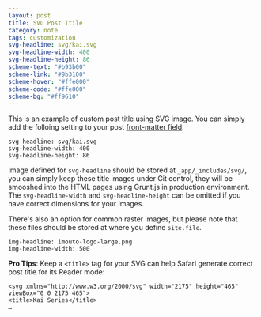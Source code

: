 ```yaml
---
layout: post
title: SVG Post Ttile
category: note
tags: customization
svg-headline: svg/kai.svg
svg-headline-width: 400
svg-headline-height: 86
scheme-text: "#b93b00"
scheme-link: "#9b3100"
scheme-hover: "#ffe000"
scheme-code: "#ffe000"
scheme-bg: "#ff9610"
---
```


This is an example of custom post title using SVG image. You can simply add the folloing setting to your post [front-matter field](http://jekyllrb.com/docs/frontmatter/):

```
svg-headline: svg/kai.svg
svg-headline-width: 400
svg-headline-height: 86
```

Image defined for `svg-headline` should be stored at `_app/_includes/svg/`, you can simply keep these title images under Git control, they will be smooshed into the HTML pages using Grunt.js in production environment. The `svg-headline-width` and `svg-headline-height` can be omitted if you have correct dimensions for your images.

There's also an option for common raster images, but please note that these files should be stored at where you define `site.file`.

```
img-headline: imouto-logo-large.png
img-headline-width: 500
```

**Pro Tips**: Keep a `<title>` tag for your SVG can help Safari generate correct post title for its Reader mode:

```
<svg xmlns="http://www.w3.org/2000/svg" width="2175" height="465" viewBox="0 0 2175 465">
<title>Kai Series</title>
…
```
